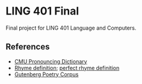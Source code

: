 # LING 401 Final
Final project for LING 401 Language and Computers.

## References

* [CMU Pronouncing Dictionary](http://www.speech.cs.cmu.edu/cgi-bin/cmudict)
* [Rhyme definition](https://en.wikipedia.org/wiki/Rhyme); [perfect rhyme definition](https://en.wikipedia.org/wiki/Perfect_and_imperfect_rhymes)
* [Gutenberg Poetry Corpus](https://github.com/aparrish/gutenberg-poetry-corpus)
